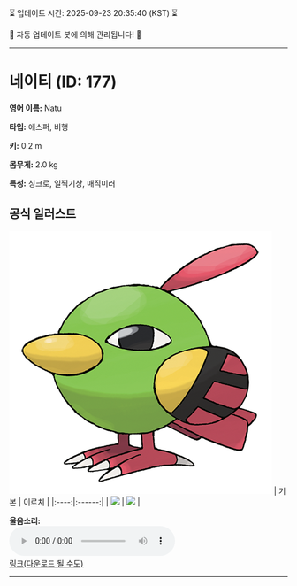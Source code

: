 
⏳ 업데이트 시간: 2025-09-23 20:35:40 (KST) ⏳

🤖 자동 업데이트 봇에 의해 관리됩니다! 🤖

---

# 네이티 (ID: 177)
**영어 이름:** Natu

**타입:** 에스퍼, 비행

**키:** 0.2 m

**몸무게:** 2.0 kg

**특성:** 싱크로, 일찍기상, 매직미러

## 공식 일러스트
![](https://raw.githubusercontent.com/PokeAPI/sprites/master/sprites/pokemon/other/official-artwork/177.png)
| 기본 | 이로치 |
|:----:|:------:|
| <img src="http://play.pokemonshowdown.com/sprites/ani/natu.gif" width="200"> | <img src="http://play.pokemonshowdown.com/sprites/ani-shiny/natu.gif" width="200"> |

**울음소리:**<br><audio controls src="https://raw.githubusercontent.com/PokeAPI/cries/main/cries/pokemon/latest/177.ogg"></audio><br> [링크(다운로드 될 수도)](https://raw.githubusercontent.com/PokeAPI/cries/main/cries/pokemon/latest/177.ogg)


---
